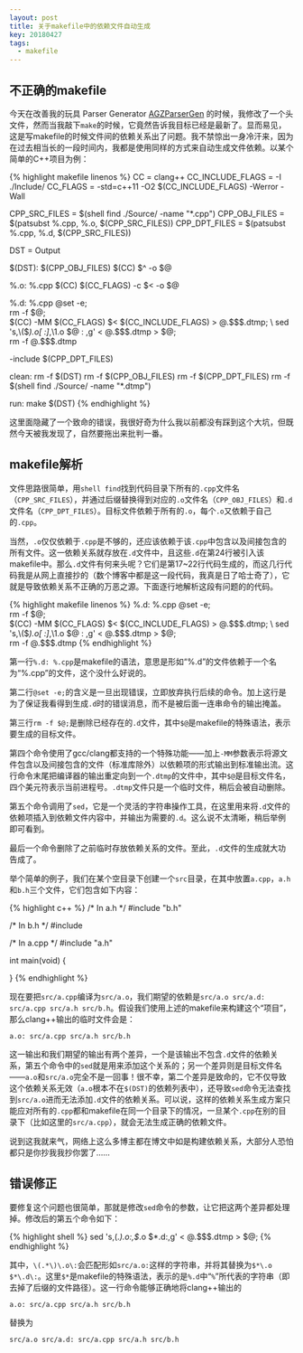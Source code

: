 ```yaml
---
layout: post
title: 关于makefile中的依赖文件自动生成
key: 20180427
tags:
  - makefile
---
```


<!--more-->

## 不正确的makefile

今天在改善我的玩具 Parser Generator [AGZParserGen](https://github.com/AirGuanZ/AGZParserGen) 的时候，我修改了一个头文件，然而当我敲下`make`的时候，它竟然告诉我目标已经是最新了。显而易见，这是写makefile的时候文件间的依赖关系出了问题。我不禁惊出一身冷汗来，因为在过去相当长的一段时间内，我都是使用同样的方式来自动生成文件依赖。以某个简单的C++项目为例：

{% highlight makefile linenos %}
CC = clang++
CC_INCLUDE_FLAGS = -I ./Include/
CC_FLAGS = -std=c++11 -O2 $(CC_INCLUDE_FLAGS) -Werror -Wall

CPP_SRC_FILES = $(shell find ./Source/ -name "*.cpp")
CPP_OBJ_FILES = $(patsubst %.cpp, %.o, $(CPP_SRC_FILES))
CPP_DPT_FILES = $(patsubst %.cpp, %.d, $(CPP_SRC_FILES))

DST = Output

$(DST): $(CPP_OBJ_FILES)
	$(CC) $^ -o $@

%.o: %.cpp
	$(CC) $(CC_FLAGS) -c $< -o $@

%.d: %.cpp
	@set -e; \
	rm -f $@; \
	$(CC) -MM $(CC_FLAGS) $< $(CC_INCLUDE_FLAGS) > $@.$$$$.dtmp; \
	sed 's,\($*\)\.o[ :]*,\1.o $@ : ,g' < $@.$$$$.dtmp > $@; \
	rm -f $@.$$$$.dtmp

-include $(CPP_DPT_FILES)

clean:
	rm -f $(DST)
	rm -f $(CPP_OBJ_FILES)
	rm -f $(CPP_DPT_FILES)
	rm -f $(shell find ./Source/ -name "*.dtmp")

run:
	make
	$(DST)
{% endhighlight %}

这里面隐藏了一个致命的错误，我很好奇为什么我以前都没有踩到这个大坑，但既然今天被我发现了，自然要拖出来批判一番。

## makefile解析

文件思路很简单，用`shell find`找到代码目录下所有的`.cpp`文件名（`CPP_SRC_FILES`），并通过后缀替换得到对应的`.o`文件名（`CPP_OBJ_FILES`）和`.d`文件名（`CPP_DPT_FILES`）。目标文件依赖于所有的`.o`，每个`.o`又依赖于自己的`.cpp`。

当然，`.o`仅仅依赖于`.cpp`是不够的，还应该依赖于该`.cpp`中包含以及间接包含的所有文件。这一依赖关系就存放在`.d`文件中，且这些`.d`在第24行被引入该makefile中。那么`.d`文件有何来头呢？它们是第17~22行代码生成的，而这几行代码我是从网上直接抄的（数个博客中都是这一段代码，我真是日了哈士奇了），它就是导致依赖关系不正确的万恶之源。下面逐行地解析这段有问题的的代码。

{% highlight makefile linenos %}
%.d: %.cpp
	@set -e; \
	rm -f $@; \
	$(CC) -MM $(CC_FLAGS) $< $(CC_INCLUDE_FLAGS) > $@.$$$$.dtmp; \
	sed 's,\($*\)\.o[ :]*,\1.o $@ : ,g' < $@.$$$$.dtmp > $@; \
	rm -f $@.$$$$.dtmp
{% endhighlight %}

第一行`%.d: %.cpp`是makefile的语法，意思是形如“%.d”的文件依赖于一个名为“%.cpp”的文件，这个没什么好说的。

第二行`@set -e;`的含义是一旦出现错误，立即放弃执行后续的命令。加上这行是为了保证我看得到生成`.d`时的错误消息，而不是被后面一连串命令的输出掩盖。

第三行`rm -f $@;`是删除已经存在的`.d`文件，其中`$@`是makefile的特殊语法，表示要生成的目标文件。

第四个命令使用了gcc/clang都支持的一个特殊功能——加上`-MM`参数表示将源文件包含以及间接包含的文件（标准库除外）以依赖项的形式输出到标准输出流。这行命令末尾把编译器的输出重定向到一个`.dtmp`的文件中，其中`$@`是目标文件名，四个美元符表示当前进程号。`.dtmp`文件只是一个临时文件，稍后会被自动删除。

第五个命令调用了`sed`，它是一个灵活的字符串操作工具，在这里用来将`.d`文件的依赖项插入到依赖文件内容中，并输出为需要的`.d`。这么说不太清晰，稍后举例即可看到。

最后一个命令删除了之前临时存放依赖关系的文件。至此，`.d`文件的生成就大功告成了。

举个简单的例子，我们在某个空目录下创建一个`src`目录，在其中放置`a.cpp`，`a.h`和`b.h`三个文件，它们包含如下内容：

{% highlight c++ %}
/* In a.h */
#include "b.h"

/* In b.h */
#include <iostream>

/* In a.cpp */
#include "a.h"

int main(void)
{

}
{% endhighlight %}

现在要把`src/a.cpp`编译为`src/a.o`，我们期望的依赖是`src/a.o src/a.d: src/a.cpp src/a.h src/b.h`。假设我们使用上述的makefile来构建这个“项目”，那么clang++输出的临时文件会是：

```
a.o: src/a.cpp src/a.h src/b.h
```

这一输出和我们期望的输出有两个差异，一个是该输出不包含`.d`文件的依赖关系，第五个命令中的`sed`就是用来添加这个关系的；另一个差异则是目标文件名——`a.o`和`src/a.o`完全不是一回事！很不幸，第二个差异是致命的，它不仅导致这个依赖关系无效（`a.o`根本不在`$(DST)`的依赖列表中），还导致`sed`命令无法查找到`src/a.o`进而无法添加`.d`文件的依赖关系。可以说，这样的依赖关系生成方案只能应对所有的`.cpp`都和makefile在同一个目录下的情况，一旦某个`.cpp`在别的目录下（比如这里的`src/a.cpp`），就会无法生成正确的依赖文件。

说到这我就来气，网络上这么多博主都在博文中如是构建依赖关系，大部分人恐怕都只是你抄我我抄你罢了……

## 错误修正

要修复这个问题也很简单，那就是修改`sed`命令的参数，让它把这两个差异都处理掉。修改后的第五个命令如下：

{% highlight shell %}
sed 's,\(.*\)\.o\:,$*\.o $*\.d\:,g' < $@.$$$$.dtmp > $@;
{% endhighlight %}

其中，`\(.*\)\.o\:`会匹配形如`src/a.o:`这样的字符串，并将其替换为`$*\.o $*\.d\:`。这里`$*`是makefile的特殊语法，表示的是`%.d`中“`%`”所代表的字符串（即去掉了后缀的文件路径）。这一行命令能够正确地将clang++输出的

```
a.o: src/a.cpp src/a.h src/b.h
```

替换为

```
src/a.o src/a.d: src/a.cpp src/a.h src/b.h
```
